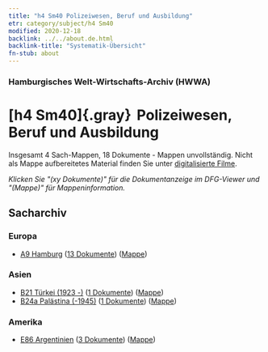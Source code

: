```yaml
---
title: "h4 Sm40 Polizeiwesen, Beruf und Ausbildung"
etr: category/subject/h4 Sm40
modified: 2020-12-18
backlink: ../../about.de.html
backlink-title: "Systematik-Übersicht"
fn-stub: about
---
```


### Hamburgisches Welt-Wirtschafts-Archiv (HWWA)
# [h4 Sm40]{.gray}&#8201; Polizeiwesen, Beruf und Ausbildung&#160; 




Insgesamt 4 Sach-Mappen, 18 Dokumente - Mappen unvollständig.
Nicht als Mappe aufbereitetes Material finden Sie unter [digitalisierte Filme](/film/h1_sh).

_Klicken Sie "(xy Dokumente)" für die Dokumentanzeige im DFG-Viewer und "(Mappe)" für Mappeninformation._

## Sacharchiv




### Europa

- [A9 Hamburg](../../../geo/about.de.html#A9) (<a href="https://dfg-viewer.de/show/?tx_dlf[id]=https://pm20.zbw.eu/mets/sh/1409xx/140905/1824xx/182434/public.mets.de.xml" target="_blank">13 Dokumente</a>) ([Mappe](http://purl.org/pressemappe20/folder/sh/140905,182434))

### Asien

- [B21 Türkei (1923 -)](../../../geo/about.de.html#B21) (<a href="https://dfg-viewer.de/show/?tx_dlf[id]=https://pm20.zbw.eu/mets/sh/1411xx/141111/1824xx/182434/public.mets.de.xml" target="_blank">1 Dokumente</a>) ([Mappe](http://purl.org/pressemappe20/folder/sh/141111,182434))
- [B24a Palästina (-1945)](../../../geo/about.de.html#B24a) (<a href="https://dfg-viewer.de/show/?tx_dlf[id]=https://pm20.zbw.eu/mets/sh/1411xx/141115/1824xx/182434/public.mets.de.xml" target="_blank">1 Dokumente</a>) ([Mappe](http://purl.org/pressemappe20/folder/sh/141115,182434))

### Amerika

- [E86 Argentinien](../../../geo/about.de.html#E86) (<a href="https://dfg-viewer.de/show/?tx_dlf[id]=https://pm20.zbw.eu/mets/sh/1416xx/141692/1824xx/182434/public.mets.de.xml" target="_blank">3 Dokumente</a>) ([Mappe](http://purl.org/pressemappe20/folder/sh/141692,182434))


